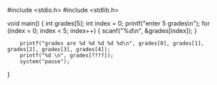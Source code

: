 #include <stdio.h>
#include <stdlib.h>

void main()
{
	int grades[5];
	int index = 0;
	printf("enter 5 grades\n");
		for (index = 0; index < 5; index++)
	{
		scanf("%d\n", &grades[index]);
	}

	
		printf("grades are %d %d %d %d %d\n", grades[0], grades[1], grades[2], grades[3], grades[4]);
		printf("%d \n", grades[????]);
		system("pause");
}
